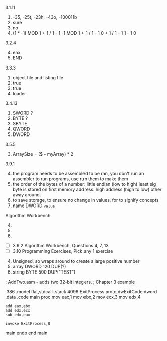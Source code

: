 3.1.11

1. -35, -25t, -23h, -43o, -100011b
2. sure
3. no
4. (1 * -1) MOD 1 + 1 / 1 - 1
-1 MOD 1 + 1 / 1 - 1
0 + 1 / 1 - 1
1 - 1 
0


3.2.4

4. eax
5. END

3.3.3

1. object file and listing file
2. true
3. true
4. loader

3.4.13

1. SWORD ?
2. BYTE ?
3. SBYTE
4. QWORD
5. DWORD

3.5.5

3. ArraySize = ($ - myArray) * 2

3.9.1

4. the program needs to be assembled to be ran, you don't run an assembler to run programs, use run them to make them
5. the order of the bytes of a number. little endian (low to high) least sig byte  is stored on first memory address. high address (high to low) other away around.
6. to save storage, to ensure no change in values, for to signify concepts
25. name DWORD `value`

Algorithm Workbench

4.
7.
13.
- [ ] 3.9.2 Algorithm Workbench, Questions 4, 7, 13
- [ ] 3.10 Programming Exercises, Pick any 1 exercise

4. Unsigned, so wraps around to create a large positive number
7. array DWORD 120 DUP(?)
10. string BYTE 500 DUP("TEST")

; AddTwo.asm - adds two 32-bit integers.
; Chapter 3 example

.386
.model flat,stdcall
.stack 4096
ExitProcess proto,dwExitCode:dword
.data
.code
main proc
	mov	eax,1
	mov ebx,2
	mov ecx,3
	mov edx,4

	add eax,ebx
	add edx,ecx
	sub edx,eax

	invoke ExitProcess,0
main endp
end main